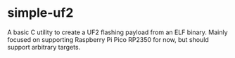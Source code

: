 # simple-uf2
A basic C utility to create a UF2 flashing payload from an ELF binary. Mainly focused on supporting Raspberry Pi Pico RP2350 for now, but should support arbitrary targets.
